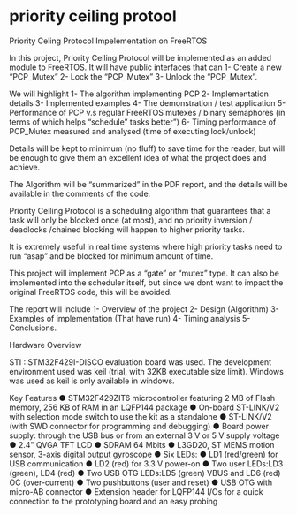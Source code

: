 # priority ceiling protool
Priority Celing Protocol Impelementation on FreeRTOS 

In this project, Priority Ceiling Protocol will be implemented as an added module to FreeRTOS. It will have public interfaces that can 
1- Create a new “PCP_Mutex”
2- Lock the “PCP_Mutex”
3- Unlock the “PCP_Mutex”.

We will highlight
1- The algorithm implementing PCP
2- Implementation details 
3- Implemented examples
4- The demonstration / test application
5-  Performance of PCP v.s regular FreeRTOS mutexes / binary semaphores (in terms of which helps “schedule” tasks better”)
6- Timing performance of PCP_Mutex  measured and analysed  (time of executing lock/unlock)

Details will be kept to minimum (no fluff) to save time for the reader, but will be enough to give them an excellent idea of what the project does and achieve. 

The Algorithm will be “summarized” in the PDF report, and the details will be available in the comments of the code.


Priority Ceiling Protocol is a scheduling algorithm that guarantees that a task will only be blocked once (at most), and no priority inversion / deadlocks /chained blocking will happen to higher priority tasks.

It is extremely useful in real time systems where high priority tasks need to run “asap” and be blocked for minimum amount of time.

This project will implement PCP as a “gate” or “mutex” type. It can also be implemented into the scheduler itself, but since we dont want to impact the original FreeRTOS code, this will be avoided. 

The report will include
1- Overview of the project
2- Design (Algorithm)
3- Examples of implementation (That have run)
4- Timing analysis
5- Conclusions.
 

Hardware Overview

STI : STM32F429I-DISCO evaluation board was used. The development environment used was keil (trial, with 32KB executable size limit). Windows was used as keil is only available in windows. 

Key Features
●	STM32F429ZIT6 microcontroller featuring 2 MB of Flash memory, 256 KB of RAM in an LQFP144 package
●	On-board ST-LINK/V2 with selection mode switch to use the kit as a standalone
●	ST-LINK/V2 (with SWD connector for programming and debugging)
●	Board power supply: through the USB bus or from an external 3 V or 5 V supply voltage
●	2.4" QVGA TFT LCD
●	SDRAM 64 Mbits
●	L3GD20, ST MEMS motion sensor, 3-axis digital output gyroscope
●	Six LEDs:
●	LD1 (red/green) for USB communication
●	LD2 (red) for 3.3 V power-on
●	Two user LEDs:LD3 (green), LD4 (red)
●	Two USB OTG LEDs:LD5 (green) VBUS and LD6 (red) OC (over-current)
●	Two pushbuttons (user and reset)
●	USB OTG with micro-AB connector
●	Extension header for LQFP144 I/Os for a quick connection to the prototyping board and an easy probing
